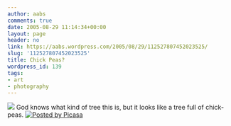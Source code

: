 ```yaml
---
author: aabs
comments: true
date: 2005-08-29 11:14:34+00:00
layout: page
header: no
link: https://aabs.wordpress.com/2005/08/29/112527807452023525/
slug: '112527807452023525'
title: Chick Peas?
wordpress_id: 139
tags:
- art
- photography
---
```


[![](http://photos1.blogger.com/img/122/4151/320/20050828.Brighton%20041.jpg)](http://photos1.blogger.com/img/122/4151/1024/20050828.Brighton%20041.jpg)
God knows what kind of tree this is, but it looks like a tree full of chick-peas. [![Posted by Picasa](http://photos1.blogger.com/pbp.gif)](http://picasa.google.com/)
